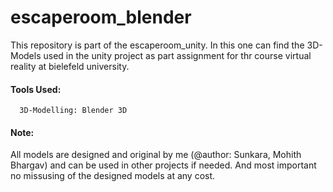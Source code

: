 # escaperoom_blender

This repository is part of the escaperoom_unity. In this one can find the 3D-Models used in the unity project as part assignment for thr course virtual reality at bielefeld university.

#### Tools Used:
      3D-Modelling: Blender 3D
      
#### Note:
All models are designed and original by me (@author: Sunkara, Mohith Bhargav) and can be used in other projects if needed. And most important no missusing of the designed models at any cost. 
